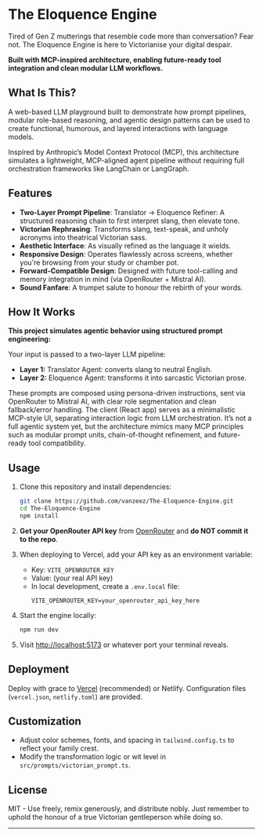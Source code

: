 # The Eloquence Engine

Tired of Gen Z mutterings that resemble code more than conversation? Fear not. The Eloquence Engine is here to Victorianise your digital despair.

**Built with MCP-inspired architecture, enabling future-ready tool integration and clean modular LLM workflows.**

## What Is This?

A web-based LLM playground built to demonstrate how prompt pipelines, modular role-based reasoning, and agentic design patterns can be used to create functional, humorous, and layered interactions with language models.

Inspired by Anthropic’s Model Context Protocol (MCP), this architecture simulates a lightweight, MCP-aligned agent pipeline without requiring full orchestration frameworks like LangChain or LangGraph.

## Features

- **Two-Layer Prompt Pipeline**:
Translator → Eloquence Refiner: A structured reasoning chain to first interpret slang, then elevate tone.
- **Victorian Rephrasing**: Transforms slang, text-speak, and unholy acronyms into theatrical Victorian sass.
- **Aesthetic Interface**: As visually refined as the language it wields.
- **Responsive Design**: Operates flawlessly across screens, whether you're browsing from your study or chamber pot.
- **Forward-Compatible Design**: Designed with future tool-calling and memory integration in mind (via OpenRouter + Mistral AI).
- **Sound Fanfare**: A trumpet salute to honour the rebirth of your words.

## How It Works

**This project simulates agentic behavior using structured prompt engineering:**

Your input is passed to a two-layer LLM pipeline:
- **Layer 1:** Translator Agent: converts slang to neutral English.
- **Layer 2:** Eloquence Agent: transforms it into sarcastic Victorian prose.

These prompts are composed using persona-driven instructions, sent via OpenRouter to Mistral AI, with clear role segmentation and clean fallback/error handling.
The client (React app) serves as a minimalistic MCP-style UI, separating interaction logic from LLM orchestration.
It’s not a full agentic system yet, but the architecture mimics many MCP principles such as modular prompt units, chain-of-thought refinement, and future-ready tool compatibility.

## Usage

1. Clone this repository and install dependencies:
   ```bash
   git clone https://github.com/vanzeez/The-Eloquence-Engine.git
   cd The-Eloquence-Engine
   npm install
   ```

2. **Get your OpenRouter API key** from [OpenRouter](https://openrouter.ai/) and **do NOT commit it to the repo**.

3. When deploying to Vercel, add your API key as an environment variable:
   - Key: `VITE_OPENROUTER_KEY`
   - Value: (your real API key)
   - In local development, create a `.env.local` file:
     ```env
     VITE_OPENROUTER_KEY=your_openrouter_api_key_here
     ```

4. Start the engine locally:
   ```bash
   npm run dev
   ```

5. Visit [http://localhost:5173](http://localhost:5173) or whatever port your terminal reveals.

## Deployment

Deploy with grace to [Vercel](https://vercel.com/) (recommended) or Netlify. Configuration files (`vercel.json`, `netlify.toml`) are provided. 

## Customization

- Adjust color schemes, fonts, and spacing in `tailwind.config.ts` to reflect your family crest.
- Modify the transformation logic or wit level in `src/prompts/victorian_prompt.ts`.

## License

MIT - Use freely, remix generously, and distribute nobly. Just remember to uphold the honour of a true Victorian gentleperson while doing so.

---
